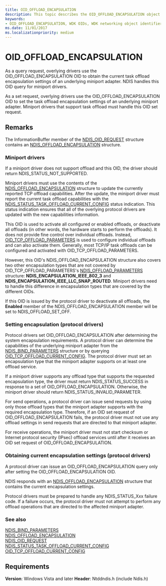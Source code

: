 ```yaml
---
title: OID_OFFLOAD_ENCAPSULATION
description: This topic describes the OID_OFFLOAD_ENCAPSULATION object identifier (OID). 
keywords:
- OID_OFFLOAD_ENCAPSULATION, WDK OIDs, WDK networking object identifiers, WDK networking OIDs
ms.date: 11/01/2017
ms.localizationpriority: medium
---
```


# OID_OFFLOAD_ENCAPSULATION

As a query request, overlying drivers use the OID_OFFLOAD_ENCAPSULATION OID to obtain the current task offload encapsulation settings of an underlying miniport adapter. NDIS handles this OID query for miniport drivers.

As a set request, overlying drivers use the OID_OFFLOAD_ENCAPSULATION OID to set the task offload encapsulation settings of an underlying miniport adapter. Miniport drivers that support task offload must handle this OID set request.

## Remarks

The InformationBuffer member of the [NDIS_OID_REQUEST](/windows-hardware/drivers/ddi/ndis/ns-ndis-_ndis_oid_request) structure contains an [NDIS_OFFLOAD_ENCAPSULATION](/windows-hardware/drivers/ddi/encapsulationconfig/ns-encapsulationconfig-ndis_offload_encapsulation) structure.

### Miniport drivers

If a miniport driver does not support offload and this OID, the driver should return NDIS_STATUS_NOT_SUPPORTED.

Miniport drivers must use the contents of the [NDIS_OFFLOAD_ENCAPSULATION](/windows-hardware/drivers/ddi/encapsulationconfig/ns-encapsulationconfig-ndis_offload_encapsulation) structure to update the currently reported TCP offload capabilities. After the update, the miniport driver must report the current task offload capabilities with the [NDIS_STATUS_TASK_OFFLOAD_CURRENT_CONFIG](ndis-status-task-offload-current-config.md) status indication. This status indication ensures that all of the overlying protocol drivers are updated with the new capabilities information.

This OID is used to activate all configured or enabled offloads, or deactivate all offloads (in other words, the hardware starts to perform the offloads). It does not provide fine control over individual offloads. Instead, [OID_TCP_OFFLOAD_PARAMETERS](oid-tcp-offload-parameters.md) is used to configure individual offloads and can also activate them. Generally, most TCP/IP task offloads can be configured and activated with OID_TCP_OFFLOAD_PARAMETERS.

However, this OID's NDIS_OFFLOAD_ENCAPSULATION structure also covers two other encapsulation types that are not covered by OID_TCP_OFFLOAD_PARAMETERS's [NDIS_OFFLOAD_PARAMETERS](/windows-hardware/drivers/ddi/ntddndis/ns-ntddndis-_ndis_offload_parameters) structure: **NDIS_ENCAPSULATION_IEEE_802_3** and **NDIS_ENCAPSULATION_IEEE_LLC_SNAP_ROUTED**. Miniport drivers need to handle this difference in encapsulation types that are covered by the different OIDs.

If this OID is issued by the protocol driver to deactivate all offloads, the **Enabled** member of the NDIS_OFFLOAD_ENCAPSULATION member will be set to NDIS_OFFLOAD_SET_OFF.

### Setting encapsulation (protocol drivers)

Protocol drivers set OID_OFFLOAD_ENCAPSULATION after determining the system encapsulation requirements. A protocol driver can determine the capabilities of the underlying miniport adapter from the [NDIS_BIND_PARAMETERS](/windows-hardware/drivers/ddi/ndis/ns-ndis-_ndis_bind_parameters) structure or by querying [OID_TCP_OFFLOAD_CURRENT_CONFIG](oid-tcp-offload-current-config.md). The protocol driver must set an encapsulation type that the miniport adapter supports on at least one offload service.

If a miniport driver supports any offload type that supports the requested encapsulation type, the driver must return NDIS_STATUS_SUCCESS in response to a set of OID_OFFLOAD_ENCAPSULATION. Otherwise, the miniport driver should return NDIS_STATUS_INVALID_PARAMETER.

For send operations, a protocol driver can issue send requests by using only those offload types that the miniport adapter supports with the required encapsulation type. Therefore, if an OID set request of OID_OFFLOAD_ENCAPSULATION fails, the protocol driver must not use any offload settings in send requests that are directed to that miniport adapter.

For receive operations, the miniport driver must not start checksum or Internet protocol security (IPsec) offload services until after it receives an OID set request of OID_OFFLOAD_ENCAPSULATION.

### Obtaining current encapsulation settings (protocol drivers)

A protocol driver can issue an OID_OFFLOAD_ENCAPSULATION query only after setting the OID_OFFLOAD_ENCAPSULATION OID.

NDIS responds with an [NDIS_OFFLOAD_ENCAPSULATION](/windows-hardware/drivers/ddi/encapsulationconfig/ns-encapsulationconfig-ndis_offload_encapsulation) structure that contains the current encapsulation settings.

Protocol drivers must be prepared to handle any NDIS_STATUS_Xxx failure code. If a failure occurs, the protocol driver must not attempt to perform any offload operations that are directed to the affected miniport adapter.

### See also

[NDIS_BIND_PARAMETERS](/windows-hardware/drivers/ddi/ndis/ns-ndis-_ndis_bind_parameters)  
[NDIS_OFFLOAD_ENCAPSULATION](/windows-hardware/drivers/ddi/encapsulationconfig/ns-encapsulationconfig-ndis_offload_encapsulation)  
[NDIS_OID_REQUEST](/windows-hardware/drivers/ddi/ndis/ns-ndis-_ndis_oid_request)  
[NDIS_STATUS_TASK_OFFLOAD_CURRENT_CONFIG](ndis-status-task-offload-current-config.md)  
[OID_TCP_OFFLOAD_CURRENT_CONFIG](oid-tcp-offload-current-config.md)

## Requirements

**Version**: Windows Vista and later
**Header**: Ntddndis.h (include Ndis.h)
